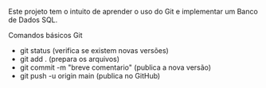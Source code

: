Este projeto tem o intuito de aprender o uso do Git e implementar um Banco de Dados SQL.

Comandos básicos Git
- git status (verifica se existem novas versões)
- git add . (prepara os arquivos)
- git commit -m "breve comentario" (publica a nova versão)
- git push -u origin main (publica no GitHub)